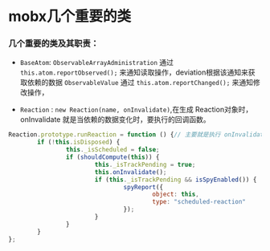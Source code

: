 # mobx几个重要的类

### 几个重要的类及其职责：
-  `BaseAtom`:
`ObservableArrayAdministration` 通过 `this.atom.reportObserved();` 来通知读取操作，deviation根据该通知来获取依赖的数据
`ObservableValue` 通过 `this.atom.reportChanged();` 来通知修改操作，

- `Reaction` :
`new Reaction(name, onInvalidate)`,在生成 Reaction对象时，onInvalidate 就是当依赖的数据变化时，要执行的回调函数。

```javascript
Reaction.prototype.runReaction = function () {// 主要就是执行 onInvalidate
		if (!this.isDisposed) {
				this._isScheduled = false;
				if (shouldCompute(this)) {
						this._isTrackPending = true;
						this.onInvalidate();
						if (this._isTrackPending && isSpyEnabled()) {
								spyReport({
										object: this,
										type: "scheduled-reaction"
								});
						}
				}
		}
};
```
